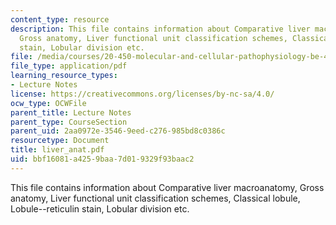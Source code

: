 ```yaml
---
content_type: resource
description: This file contains information about Comparative liver macroanatomy,
  Gross anatomy, Liver functional unit classification schemes, Classical lobule, Lobule--reticulin
  stain, Lobular division etc.
file: /media/courses/20-450-molecular-and-cellular-pathophysiology-be-450-spring-2005/bbf16081a4259baa7d019329f93baac2_liver_anat.pdf
file_type: application/pdf
learning_resource_types:
- Lecture Notes
license: https://creativecommons.org/licenses/by-nc-sa/4.0/
ocw_type: OCWFile
parent_title: Lecture Notes
parent_type: CourseSection
parent_uid: 2aa0972e-3546-9eed-c276-985bd8c0386c
resourcetype: Document
title: liver_anat.pdf
uid: bbf16081-a425-9baa-7d01-9329f93baac2
---
```

This file contains information about Comparative liver macroanatomy, Gross anatomy, Liver functional unit classification schemes, Classical lobule, Lobule--reticulin stain, Lobular division etc.